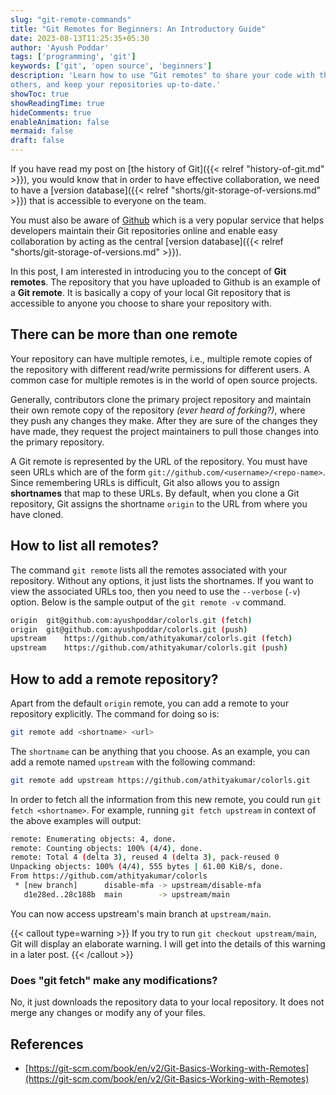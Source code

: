 ```yaml
---
slug: "git-remote-commands"
title: "Git Remotes for Beginners: An Introductory Guide"
date: 2023-08-13T11:25:35+05:30
author: 'Ayush Poddar'
tags: ['programming', 'git']
keywords: ['git', 'open source', 'beginners']
description: 'Learn how to use "Git remotes" to share your code with the world, collaborate with
others, and keep your repositories up-to-date.'
showToc: true
showReadingTime: true
hideComments: true
enableAnimation: false
mermaid: false
draft: false
---
```


If you have read my post on [the history of Git]({{< relref "history-of-git.md" >}}), you
would know that in order to have effective collaboration, we need to have a
[version database]({{< relref "shorts/git-storage-of-versions.md" >}}) that is accessible to everyone on
the team.

You must also be aware of [Github](https://github.com/) which is a very popular service that helps
developers maintain their Git repositories online and enable easy collaboration by acting as the
central [version database]({{< relref "shorts/git-storage-of-versions.md" >}}).

In this post, I am interested in introducing you to the concept of **Git remotes**. The repository
that you have uploaded to Github is an example of a **Git remote**. It is basically a copy of your
local Git repository that is accessible to anyone you choose to share your repository with.

## There can be more than one remote

Your repository can have multiple remotes, i.e., multiple remote copies of the repository with
different read/write permissions for different users. A common case for multiple remotes is in the
world of open source projects.

Generally, contributors clone the primary project repository and maintain their own
remote copy of the repository _(ever heard of forking?)_, where they push any changes they make.
After they are sure of the changes they have made, they request the project maintainers to pull
those changes into the primary repository.

A Git remote is represented by the URL of the repository. You must have seen URLs which are of the
form `git://github.com/<username>/<repo-name>`. Since remembering URLs is difficult, Git also
allows you to assign **shortnames** that map to these URLs. By default, when you clone a Git
repository, Git assigns the shortname `origin` to the URL from where you have cloned.

## How to list all remotes?
The command `git remote` lists all the remotes associated with your repository. Without any options,
it just lists the shortnames. If you want to view the associated URLs too, then you need to use the
`--verbose` (`-v`) option. Below is the sample output of the `git remote -v` command.

```bash
origin	git@github.com:ayushpoddar/colorls.git (fetch)
origin	git@github.com:ayushpoddar/colorls.git (push)
upstream	https://github.com/athityakumar/colorls.git (fetch)
upstream	https://github.com/athityakumar/colorls.git (push)
```

## How to add a remote repository?
Apart from the default `origin` remote, you can add a remote to your repository explicitly. The
command for doing so is:

```bash
git remote add <shortname> <url>
```

The `shortname` can be anything that you choose. As an example, you can add a remote named `upstream` with the following command:

```bash
git remote add upstream https://github.com/athityakumar/colorls.git
```

In order to fetch all the information from this new remote, you could run `git fetch <shortname>`.
For example, running `git fetch upstream` in context of the above examples will output:

```bash
remote: Enumerating objects: 4, done.
remote: Counting objects: 100% (4/4), done.
remote: Total 4 (delta 3), reused 4 (delta 3), pack-reused 0
Unpacking objects: 100% (4/4), 555 bytes | 61.00 KiB/s, done.
From https://github.com/athityakumar/colorls
 * [new branch]      disable-mfa -> upstream/disable-mfa
   d1e28ed..28c188b  main        -> upstream/main
```

You can now access upstream's main branch at `upstream/main`.

{{< callout type=warning >}}
If you try to run `git checkout upstream/main`, Git will display an elaborate warning.
I will get into the details of this warning in a later post.
{{< /callout >}}

### Does "git fetch" make any modifications?
No, it just downloads the repository data to your local repository. It does not merge any changes or
modify any of your files.

## References
- [https://git-scm.com/book/en/v2/Git-Basics-Working-with-Remotes](https://git-scm.com/book/en/v2/Git-Basics-Working-with-Remotes)
